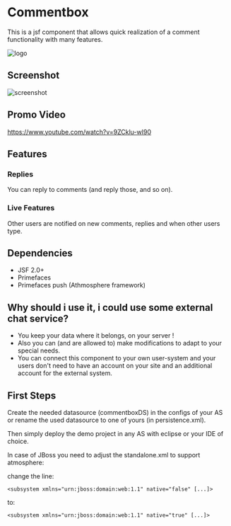 # Commentbox

This is a jsf component that allows quick realization of a comment functionality with many features.

![logo](https://raw.github.com/nickrussler/commentbox/master/WebContent/resources/images/banner.png)

## Screenshot

![screenshot](https://raw.github.com/nickrussler/commentbox/master/WebContent/resources/images/sample.png)

## Promo Video
https://www.youtube.com/watch?v=9ZCklu-wI90

## Features

### Replies

You can reply to comments (and reply those, and so on).

### Live Features

Other users are notified on new comments, replies and when other users type.

## Dependencies

* JSF 2.0+
* Primefaces
* Primefaces push (Athmosphere framework)

## Why should i use it, i could use some external chat service?

* You keep your data where it belongs, on your server !
* Also you can (and are allowed to) make modifications to adapt to your special needs.
* You can connect this component to your own user-system and your users don't need to have an account on your site and an additional account for the external system.

## First Steps

Create the needed datasource (commentboxDS) in the configs of your AS or rename the used datasource to one of yours (in persistence.xml).

Then simply deploy the demo project in any AS with eclipse or your IDE of choice.

In case of JBoss you need to adjust the standalone.xml to support atmosphere:

change the line:

`<subsystem xmlns="urn:jboss:domain:web:1.1" native="false" [...]>`

to:

`<subsystem xmlns="urn:jboss:domain:web:1.1" native="true" [...]>`